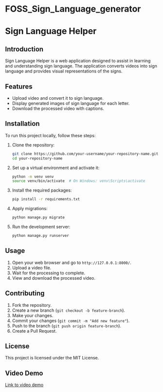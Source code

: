 # FOSS_Sign_Language_generator
# Sign Language Helper

## Introduction

Sign Language Helper is a web application designed to assist in learning and understanding sign language. The application converts videos into sign language and provides visual representations of the signs.

## Features

- Upload video and convert it to sign language.
- Display generated images of sign language for each letter.
- Download the processed video with captions.

## Installation

To run this project locally, follow these steps:

1. Clone the repository:

    ```bash
    git clone https://github.com/your-username/your-repository-name.git
    cd your-repository-name
    ```

2. Set up a virtual environment and activate it:

    ```bash
    python -m venv venv
    source venv/bin/activate  # On Windows: venv\Scripts\activate
    ```

3. Install the required packages:

    ```bash
    pip install -r requirements.txt
    ```

4. Apply migrations:

    ```bash
    python manage.py migrate
    ```

5. Run the development server:

    ```bash
    python manage.py runserver
    ```

## Usage

1. Open your web browser and go to `http://127.0.0.1:8000/`.
2. Upload a video file.
3. Wait for the processing to complete.
4. View and download the processed video.

## Contributing

1. Fork the repository.
2. Create a new branch (`git checkout -b feature-branch`).
3. Make your changes.
4. Commit your changes (`git commit -m "Add new feature"`).
5. Push to the branch (`git push origin feature-branch`).
6. Create a Pull Request.

## License

This project is licensed under the MIT License.

## Video Demo

[Link to video demo](https://your-demo-video-link)
